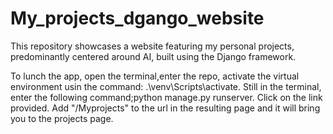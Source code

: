 # My_projects_dgango_website
This repository showcases a website featuring my personal projects, predominantly centered around AI, built using the Django framework.

To lunch the app, open the terminal,enter the repo, activate the virtual environment usin the command: .\venv\Scripts\activate.
Still in the terminal, enter the following command;python manage.py runserver.
Click on the link provided.
Add "/Myprojects" to the url in the resulting page and it will bring you to the projects page.

